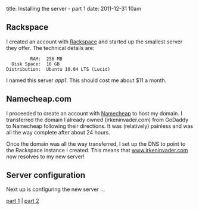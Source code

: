 title: Installing the server - part 1
date: 2011-12-31 10am

## Rackspace
I created an account with [Rackspace](http://www.rackspace.com/) and started up the smallest server they offer.  The technical details are:

    
             RAM:  256 MB
      Disk Space:  10 GB
    Distribution:  Ubuntu 10.04 LTS (Lucid)

I named this server *app1*.  This should cost me about $11 a month.

## Namecheap.com
I proceeded to create an account with [Namecheap](http://www.namecheap.com) to host my domain.  I transferred the domain I already owned (irkeninvader.com) from GoDaddy to Namecheap following their directions.  It was (relatively) painless and was all the way complete after about 24 hours.

Once the domain was all the way transferred, I set up the DNS to point to the Rackspace instance I created.  This means that www.irkeninvader.com now resolves to my new server!

## Server configuration
Next up is configuring the new server ...

[part 1](http://blog.irkeninvader.com/installing_the_server-part_1) | [part
2](http://blog.irkeninvader.com/installing_the_server-part_2)
